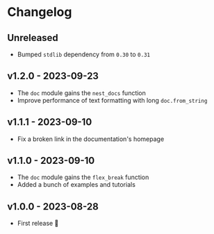 # Changelog

## Unreleased

- Bumped `stdlib` dependency from `0.30` to `0.31`

## v1.2.0 - 2023-09-23

- The `doc` module gains the `nest_docs` function
- Improve performance of text formatting with long `doc.from_string`

## v1.1.1 - 2023-09-10

- Fix a broken link in the documentation's homepage

## v1.1.0 - 2023-09-10

- The `doc` module gains the `flex_break` function
- Added a bunch of examples and tutorials

## v1.0.0 - 2023-08-28

- First release 🎉
